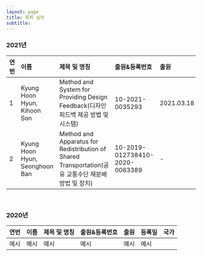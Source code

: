 ```yaml
---
layout: page
title: 특허 실적
subtitle:
---
```


### 2021년

| 연번 | 이름 | 제목 및 명칭 | 출원&등록번호 | 출원 | 등록일 | 국가 |
| :------ |:--- | :--- | :--- | :--- | :--- | :--- |
| 1 | Kyung Hoon Hyun, Kihoon Son | Method and System for Providing Design Feedback(디자인 피드백 제공 방법 및 시스템) | 10-2021-0035293 | 2021.03.18 | - | 한국 |
| 2 | Kyung Hoon Hyun, Seonghoon Ban | Method and Apparatus for Redistribution of Shared Transportation(공유 교통수단 재분배 방법 및 장치) | 10-2019-012738410-2020-0063389 | - | 2021.05.04 | 한국 |

<br>

### 2020년

| 연번 | 이름 | 제목 및 명칭 | 출원&등록번호 | 출원 | 등록일 | 국가 |
| :------ |:--- | :--- | :--- | :--- | :--- | :--- |
| 예시 | 예시 | 예시 | 예시 | 예시 | 예시 |

<br>
